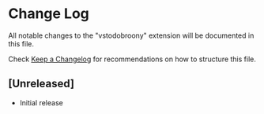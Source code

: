 # Change Log

All notable changes to the "vstodobroony" extension will be documented in this file.

Check [Keep a Changelog](http://keepachangelog.com/) for recommendations on how to structure this file.

## [Unreleased]

- Initial release